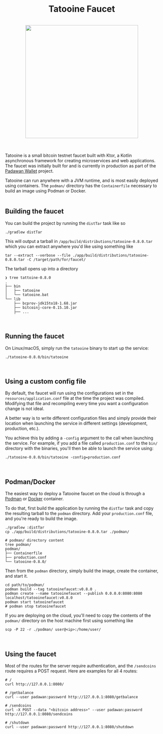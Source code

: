 <div align="center">
    <h1>Tatooine Faucet</h1>
    <br/>
    <img src="./artwork.svg" width="370px" />
    <br/>
    <br/>
    <br/>
</div>

Tatooine is a small bitcoin testnet faucet built with Ktor, a Kotlin asynchronous framework for creating microservices and web applications. The faucet was initially built for and is currently in production as part of the [Padawan Wallet](https://github.com/thunderbiscuit/padawan-wallet) project.

Tatooine can run anywhere with a JVM runtime, and is most easily deployed using containers. The `podman/` directory has the `Containerfile` necessary to build an image using Podman or Docker.  
<br/>

## Building the faucet
You can build the project by running the `distTar` task like so
```shell
./gradlew distTar
```
This will output a tarball in `/app/build/distributions/tatooine-0.8.0.tar` which you can extract anywhere you'd like using something like
```shell
tar --extract --verbose --file ./app/build/distributions/tatooine-0.8.0.tar -C /target/path/for/faucet/
```
The tarball opens up into a directory
```shell
❯ tree tattoine-0.8.0
.
├── bin
│   ├── tatooine
│   └── tatooine.bat
└── lib
    ├── bcprov-jdk15to18-1.68.jar
    ├── bitcoinj-core-0.15.10.jar
    ├── ...
```
<br/>

## Running the faucet
On Linux/macOS, simply run the `tatooine` binary to start up the service:
```shell
./tatooine-0.8.0/bin/tatooine
```
<br/>

## Using a custom config file
By default, the faucet will run using the configurations set in the `resources/application.conf` file at the time the project was compiled. Modifying that file and recompiling every time you want a configuration change is not ideal. 

A better way is to write different configuration files and simply provide their location when launching the service in different settings (development, production, etc.).

You achieve this by adding a `-config` argument to the call when launching the service. For example, if you add a file called `production.conf` to the `bin/` directory with the binaries, you'll then be able to launch the service using:
```shell
./tatooine-0.8.0/bin/tatooine -config=production.conf
```
<br/>

## Podman/Docker
The easiest way to deploy a Tatooine faucet on the cloud is through a [Podman](https://podman.io/) or [Docker](https://www.docker.com/) container.

To do that, first build the application by running the `distTar` task and copy the resulting tarball to the `podman` directory. Add your `production.conf` file, and you're ready to build the image.
```shell
./gradlew :distTar
cp ./app/build/distributions/tatooine-0.8.0.tar ./podman/

# podman/ directory content
tree podman/
podman/
├── Containerfile
├── production.conf
└── tatooine-0.8.0/
```

Then from the `podman` directory, simply build the image, create the container, and start it.
```shell
cd path/to/podman/
podman build --tag tatooinefaucet:v0.8.0 .
podman create --name tatooinefaucet --publish 0.0.0.0:8080:8080 localhost/tatooinefaucet:v0.8.0
podman start tatooinefaucet
# podman stop tatooinefaucet
```

If you are deploying on the cloud, you'll need to copy the contents of the `podman/` directory on the host machine first using something like
```shell
scp -P 22 -r ./podman/ user@<ip>:/home/user/
```
<br/>

## Using the faucet
Most of the routes for the server require authentication, and the `/sendcoins` route requires a POST request. Here are examples for all 4 routes:
```shell
# /
curl http://127.0.0.1:8080/

# /getbalance
curl --user padawan:password http://127.0.0.1:8080/getbalance

# /sendcoins
curl -X POST --data "<bitcoin address>" --user padawan:password http://127.0.0.1:8080/sendcoins

# /shutdown
curl --user padawan:password http://127.0.0.1:8080/shutdown
```

